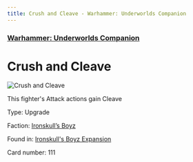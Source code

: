 ```yaml
---
title: Crush and Cleave - Warhammer: Underworlds Companion
---
```


### [Warhammer: Underworlds Companion](https://guidokessels.github.io/wh-underworlds)

  

# Crush and Cleave

![Crush and Cleave](https://warhammerunderworlds.com/wp-content/uploads/sites/6/2017/12/111_ENG-Crush-and-Cleave.png)

This fighter's Attack actions gain Cleave

Type: Upgrade

Faction: [Ironskull’s Boyz](https://guidokessels.github.io/wh-underworlds/factions/ironskulls-boyz)

Found in: [Ironskull's Boyz Expansion](https://guidokessels.github.io/wh-underworlds/locations/ironskulls-boyz-expansion)

Card number: 111
